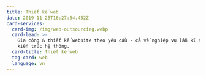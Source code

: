 ```yaml
---
title: Thiết kế web
date: 2019-11-25T16:27:54.452Z
card-services:
  card-img: /img/web-outsourcing.webp
  card-lead: >-
    Gia công & thiết kế website theo yêu cầu - cả về nghiệp vụ lẫn kĩ thuật và
    kiến trúc hệ thống.
  card-title: Thiết kế web
  tag-card: web
  language: vn
---
```

